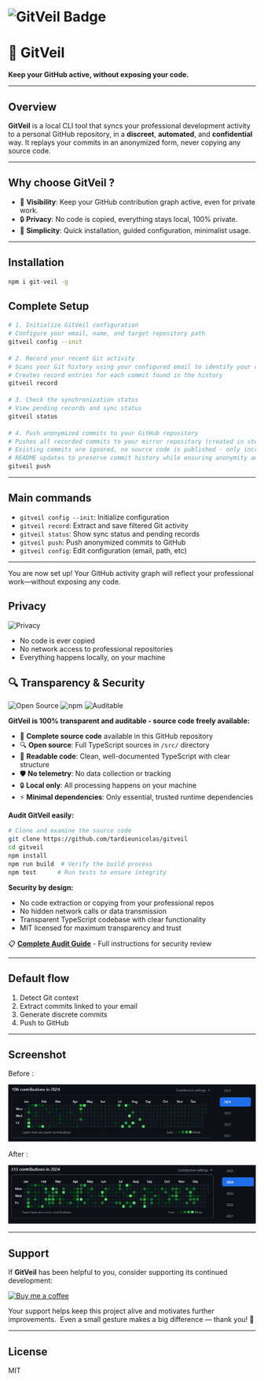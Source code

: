 # ![GitVeil Badge](https://img.shields.io/badge/GitHub%20Activity-Synced%20by%20GitVeil-brightgreen)


# 🚀 GitVeil

**Keep your GitHub active, without exposing your code.**

---

## Overview

**GitVeil** is a local CLI tool that syncs your professional development activity to a personal GitHub repository, in a **discreet**, **automated**, and **confidential** way. It replays your commits in an anonymized form, never copying any source code.

---

## Why choose GitVeil ?

- 👀 **Visibility**: Keep your GitHub contribution graph active, even for private work.
- 🔒 **Privacy**: No code is copied, everything stays local, 100% private.
- 🧘 **Simplicity**: Quick installation, guided configuration, minimalist usage.

---

## Installation

```bash
npm i git-veil -g
```

## Complete Setup

```bash
# 1. Initialize GitVeil configuration
# Configure your email, name, and target repository path
gitveil config --init

# 2. Record your recent Git activity
# Scans your Git history using your configured email to identify your commits
# Creates record entries for each commit found in the history
gitveil record

# 3. Check the synchronization status
# View pending records and sync status
gitveil status

# 4. Push anonymized commits to your GitHub repository
# Pushes all recorded commits to your mirror repository (created in step 1)
# Existing commits are ignored, no source code is published - only incremental
# README updates to preserve commit history while ensuring anonymity and security
gitveil push
```

---

## Main commands

- `gitveil config --init`: Initialize configuration
- `gitveil record`: Extract and save filtered Git activity
- `gitveil status`: Show sync status and pending records
- `gitveil push`: Push anonymized commits to GitHub
- `gitveil config`: Edit configuration (email, path, etc)

---

You are now set up! Your GitHub activity graph will reflect your professional work—without exposing any code.

## Privacy

![Privacy](https://img.shields.io/badge/100%25%20private-0%25%20code%20shared-blue)

- No code is ever copied
- No network access to professional repositories
- Everything happens locally, on your machine

## 🔍 Transparency & Security

![Open Source](https://img.shields.io/badge/Open%20Source-MIT%20License-green)
![npm](https://img.shields.io/npm/v/git-veil)
![Auditable](https://img.shields.io/badge/Code-Fully%20Auditable-brightgreen)

**GitVeil is 100% transparent and auditable - source code freely available:**

- 📂 **Complete source code** available in this GitHub repository
- 🔍 **Open source**: Full TypeScript sources in `/src/` directory
- 📖 **Readable code**: Clean, well-documented TypeScript with clear structure
- 🛡️ **No telemetry**: No data collection or tracking
- 🔒 **Local only**: All processing happens on your machine
- ⚡ **Minimal dependencies**: Only essential, trusted runtime dependencies

**Audit GitVeil easily:**

```bash
# Clone and examine the source code
git clone https://github.com/tardieunicolas/gitveil
cd gitveil
npm install
npm run build  # Verify the build process
npm test      # Run tests to ensure integrity
```

**Security by design:**

- No code extraction or copying from your professional repos
- No hidden network calls or data transmission
- Transparent TypeScript codebase with clear functionality
- MIT licensed for maximum transparency and trust

📋 **[Complete Audit Guide](./AUDIT.md)** - Full instructions for security review

---

## Default flow

1. Detect Git context
2. Extract commits linked to your email
3. Generate discrete commits
4. Push to GitHub

---

## Screenshot

Before :

![Before](img/gitpulse-demo-2024.png)

After :

![After](img/gitpulse-demo-2024-after.png)

---

## Support

If **GitVeil** has been helpful to you, consider supporting its continued development:

[![Buy me a coffee](https://img.shields.io/badge/Buy%20me%20a%20coffee-☕-FFDD00?style=for-the-badge&logo=buy-me-a-coffee&logoColor=black)](https://coff.ee/nicolastardieu)

Your support helps keep this project alive and motivates further improvements. 
Even a small gesture makes a big difference — thank you! 🙏

---

## License

MIT

